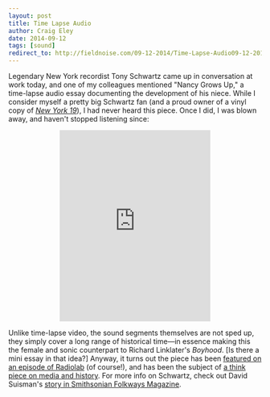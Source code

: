 ```yaml
---  
layout: post 
title: Time Lapse Audio
author: Craig Eley 
date: 2014-09-12
tags: [sound]
redirect_to: http://fieldnoise.com/09-12-2014/Time-Lapse-Audio09-12-2014/Time-Lapse-Audio
---
```


Legendary New York recordist Tony Schwartz came up in conversation at work today, and one of my colleagues mentioned "Nancy Grows Up," a time-lapse audio essay documenting the development of his niece. While I consider myself a pretty big Schwartz fan (and a proud owner of a vinyl copy of [*New York 19*](http://instagram.com/p/arYs7dAAu6/?modal=true)), I had never heard this piece. Once I did, I was blown away, and haven't stopped listening since:

<center><iframe src="https://embed.spotify.com/?uri=spotify:track:1kanqnYlynaUdqwYov9sKd" width="300" height="380" frameborder="0" allowtransparency="true"></iframe></center>

Unlike time-lapse video, the sound segments themselves are not sped up, they simply cover a long range of historical time—in essence making this the female and sonic counterpart to Richard Linklater's *Boyhood*. [Is there a mini essay in that idea?] Anyway, it turns out the piece has been [featured on an episode of Radiolab](http://www.radiolab.org/story/91585-unlocking-the-secrets-of-time/) (of course!), and has been the subject of [a think piece on media and history](http://theappendix.net/issues/2013/7/nancy-grows-up-the-media-age-and-the-historians-craft). For more info on Schwartz, check out David Suisman's [story in Smithsonian Folkways Magazine](http://www.folkways.si.edu/magazine/2012_fall_winter/cover_story.aspx).
